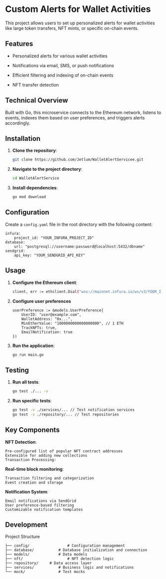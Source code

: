 

# Custom Alerts for Wallet Activities

  

This project allows users to set up personalized alerts for wallet activities like large token transfers, NFT mints, or specific on-chain events.

  

## Features

  

- Personalized alerts for various wallet activities

- Notifications via email, SMS, or push notifications

- Efficient filtering and indexing of on-chain events

- NFT transfer detection

  

## Technical Overview

  

Built with Go, this microservice connects to the Ethereum network, listens to events, indexes them based on user preferences, and triggers alerts accordingly.

  

## Installation

  

1.  **Clone the repository**:

	```sh
	git clone https://github.com/Jetlum/WalletAlertServicee.git
2.  **Navigate to the project directory**:
	```sh
	cd WalletAlertService
3.  **Install dependencies**:
	```sh
	go mod download
## Configuration

Create a `config.yaml` file in the root directory with the following content:

	infura:
		project_id: "YOUR_INFURA_PROJECT_ID"
	database:
		url: "postgresql://username:password@localhost:5432/dbname"
	sendgrid:
		api_key: "YOUR_SENDGRID_API_KEY"

## Usage

  

1.  **Configure the Ethereum client**:

	```sh
	client, err := ethclient.Dial("wss://mainnet.infura.io/ws/v3/YOUR_INFURA_PROJECT_ID")
2.	**Configure user preferences**

		userPreference := &models.UserPreference{
			UserID: "user@example.com",
			WalletAddress: "0x...",
		    MinEtherValue: "1000000000000000000", // 1 ETH
		    TrackNFTs: true,
		    EmailNotification: true
		})
 
3.  **Run the application**:
	```sh
	go run main.go
## Testing

1.  **Run all tests**:

	```sh
	go test ./... -v
2.  **Run specific tests**:

	```sh
	go test -v ./services/... // Test notification services
	go test -v ./repository/... // Test repositories
## Key Components

**NFT Detection**:

	Pre-configured list of popular NFT contract addresses
	Extensible for adding new collections
	Transaction Processing:

**Real-time block monitoring**:

	Transaction filtering and categorization
	Event creation and storage
 
**Notification System**:

	Email notifications via SendGrid
	User preference-based filtering
	Customizable notification templates

## Development
Project Structure

	├── config/         		# Configuration management
	├── database/       	# Database initialization and connection
	├── models/         	# Data models
	├── nft/           			# NFT detection logic
	├── repository/    	# Data access layer
	├── services/      		# Business logic and notifications
	└── mock/          		# Test mocks